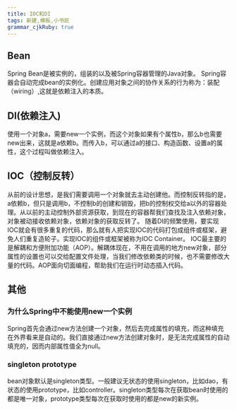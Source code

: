 ```yaml
---
title: IOC和DI
tags: 新建,模板,小书匠
grammar_cjkRuby: true
---
```


## Bean
Spring Bean是被实例的，组装的以及被Spring容器管理的Java对象。
Spring容器会自动完成bean的实例化。创建应用对象之间的协作关系的行为称为：装配（wiring）,这就是依赖注入的本质。

## DI(依赖注入)
使用一个对象a，需要new一个实例，而这个对象如果有个属性b，那么b也需要new出来，这就是a依赖b。而传入b，可以通过a的接口、构造函数、设置a的属性，这个过程叫做依赖注入。


## IOC（控制反转）
从前的设计思想，是我们需要调用一个对象就去主动创建他。而控制反转指的是，a依赖b，但只是调用b，不控制b的创建和销毁，把b的控制权交给a以外的容器处理。从以前的主动控制外部资源获取，到现在的容器帮我们查找及注入依赖对象，对象被动接收依赖对象，依赖对象的获取反转了。
随着DI的频繁使用，要实现IOC就会有很多重复的代码，那么就有人把实现IOC的代码打包成组件或框架，避免人们重复造轮子。实现IOC的组件或框架被称为IOC Container。
IOC最主要的是解耦和方便附加功能（AOP）。解耦体现在，不用在调用的地方new对象，部分属性的设置也可以交给配置文件处理，当我们修改依赖类的时候，也不需要修改大量的代码。AOP面向切面编程，帮助我们在运行时动态插入代码。


## 其他
### 为什么Spring中不能使用new一个实例
Spring首先会通过new方法创建一个对象，然后去完成属性的填充，而这种填充在外界看来是自动的。我们直接通过new方法创建对象时，是无法完成属性的自动填充的，因而内部属性值全为null。
### singleton prototype
bean对象默认是singleton类型。一般建议无状态的使用singleton，比如dao，有状态的使用prototype，比如controller。singleton类型每次在获取bean时使用的都是唯一对象，prototype类型每次在获取时使用的都是new的新实例。